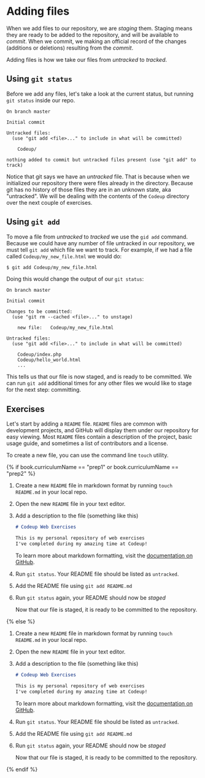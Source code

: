 # Adding files

When we add files to our repository, we are _staging_ them.  Staging means they are ready to be added to the repository, and will be available to _commit_.  When we commit, we making an official record of the changes (additions or deletions) resulting from the _commit_.

Adding files is how we take our files from _untracked_ to _tracked_.

## Using `git status`

Before we add any files, let's take a look at the current status, but running `git status` inside our repo.

    On branch master

    Initial commit

    Untracked files:
      (use "git add <file>..." to include in what will be committed)

        Codeup/

    nothing added to commit but untracked files present (use "git add" to track)

Notice that git says we have an *untracked* file. That is because when we initialized our repository there were files already in the directory. Because git has no history of those files they are in an unknown state, aka "untracked". We will be dealing with the contents of the `Codeup` directory over the next couple of exercises.

## Using `git add`

To move a file from *untracked* to *tracked* we use the `gid add` command. Because we could have any number of file untracked in our repository, we must tell `git add` which file we want to track. For example, if we had a file called `Codeup/my_new_file.html` we would do:

```bash
$ git add Codeup/my_new_file.html
```

Doing this would change the output of our `git status`:

    On branch master

    Initial commit

    Changes to be committed:
      (use "git rm --cached <file>..." to unstage)

        new file:   Codeup/my_new_file.html

    Untracked files:
      (use "git add <file>..." to include in what will be committed)

        Codeup/index.php
        Codeup/hello_world.html
        ...

This tells us that our file is now staged, and is ready to be committed. We can run `git add` additional times for any other files we would like to stage for the next step: committing.

## Exercises

Let's start by adding a `README` file. `README` files are common with development projects, and GitHub will display them under our repository for easy viewing. Most `README` files contain a description of the project, basic usage guide, and sometimes a list of contributors and a license.

To create a new file, you can use the command line `touch` utility.

{% if book.curriculumName == "prep1" or book.curriculumName == "prep2" %}

1. Create a new `README` file in markdown format by running `touch README.md` in your local repo.

1. Open the new `README` file in your text editor.

1. Add a description to the file (something like this)

    ```markdown
    # Codeup Web Exercises

    This is my personal repository of web exercises
    I've completed during my amazing time at Codeup!
    ```

    To learn more about markdown formatting, visit the [documentation on GitHub](https://help.github.com/articles/github-flavored-markdown).

1. Run `git status`. Your README file should be listed as `untracked`.

1. Add the README file using `git add README.md`

1. Run `git status` again, your README should now be *staged*

    Now that our file is staged, it is ready to be committed to the repository.

{% else %}

1. Create a new `README` file in markdown format by running `touch README.md` in your local repo.

1. Open the new `README` file in your text editor.

1. Add a description to the file (something like this)

    ```markdown
    # Codeup Web Exercises

    This is my personal repository of web exercises
    I've completed during my amazing time at Codeup!
    ```

    To learn more about markdown formatting, visit the [documentation on GitHub](https://help.github.com/articles/github-flavored-markdown).

1. Run `git status`. Your README file should be listed as `untracked`.

1. Add the README file using `git add README.md`

1. Run `git status` again, your README should now be *staged*

    Now that our file is staged, it is ready to be committed to the repository.

{% endif %}
